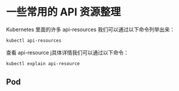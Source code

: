 # 一些常用的 API 资源整理

Kubernetes 里面的许多 api-resources 我们可以通过以下命令列举出来：

```bash
kubectl api-resources
```

查看 api-resource j具体详情我们可以通过以下命令：

```bash
kubectl explain api-resource
```

## Pod